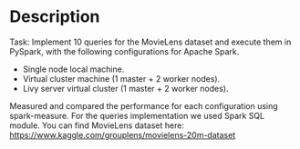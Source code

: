 # Description

Task: Implement 10 queries for the MovieLens dataset and execute them in PySpark, with the following configurations for Apache Spark.

* Single node local machine.
* Virtual cluster machine (1 master + 2 worker nodes).
* Livy server virtual cluster (1 master + 2 worker nodes).

Measured and compared the performance for each configuration using spark-measure. For the queries implementation we used Spark SQL module.
You can find MovieLens dataset here: https://www.kaggle.com/grouplens/movielens-20m-dataset
